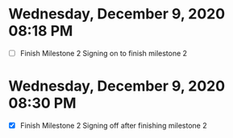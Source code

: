 # Wednesday, December  9, 2020 08:18 PM
- [ ] Finish Milestone 2
Signing on to finish milestone 2

# Wednesday, December  9, 2020 08:30 PM
- [x] Finish Milestone 2
Signing off after finishing milestone 2
